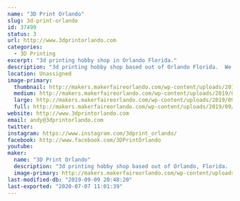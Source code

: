 ```yaml
---
name: "3D Print Orlando"
slug: 3d-print-orlando
id: 37499
status: 3
url: http://www.3dprintorlando.com
categories:
  - 3D Printing
excerpt: "3d printing hobby shop in Orlando Florida."
description: "3d printing hobby shop based out of Orlando Florida.  We sell printers, filament, parts and accessories for most 3d printers.  We also provide 3d printing, upgrade, and repair services on most 3d printers.  "
location: Unassigned
image-primary:
  thumbnail: http://makers.makerfaireorlando.com/wp-content/uploads/2019/09/65140959_388545205105208_5591535038383521792_o-150x150.jpg
  medium: http://makers.makerfaireorlando.com/wp-content/uploads/2019/09/65140959_388545205105208_5591535038383521792_o-300x225.jpg
  large: http://makers.makerfaireorlando.com/wp-content/uploads/2019/09/65140959_388545205105208_5591535038383521792_o-1024x768.jpg
  full: http://makers.makerfaireorlando.com/wp-content/uploads/2019/09/65140959_388545205105208_5591535038383521792_o.jpg
website: http://www.3dprintorlando.com
email: andy@3dprintorlando.com
twitter: 
instagram: https://www.instagram.com/3dprint_orlando/
facebook: http://www.facebook.com/3DPrintOrlando
youtube: 
maker:
  name: "3D Print Orlando"
  description: "3d printing hobby shop based out of Orlando, Florida.  "
  image-primary: http://makers.makerfaireorlando.com/wp-content/uploads/2019/09/59129548_360136704612725_6077091167189598208_n.jpg
last-modified-db: "2019-09-09 20:48:20"
last-exported: "2020-07-07 11:01:39"
---
```

